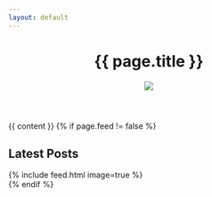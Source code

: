 ```yaml
---
layout: default
---
```

<header class="feed-header row">
  <h1>{{ page.title }}</h1>
  <div id="header-image"><img src="{{ page.image }}" /></div>
</header>
<div class="feed-content">
  {{ content }}
  {% if page.feed != false %}<div class="section">
    <h2 id="latest-posts">Latest Posts</h2>
    {% include feed.html image=true %}
  </div>{% endif %}
</div>
